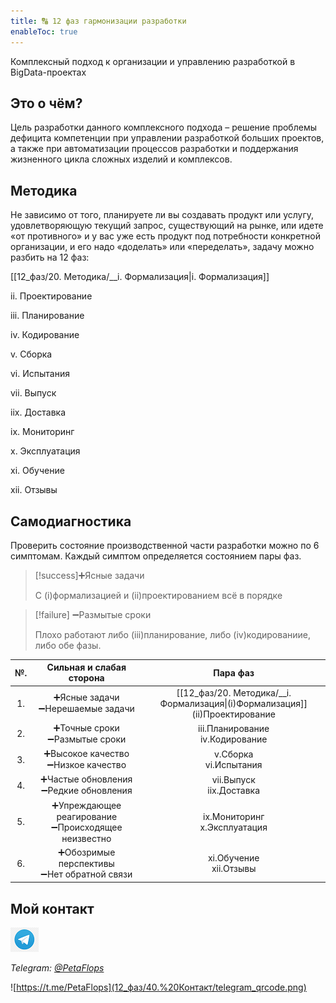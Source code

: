 ```yaml
---
title: 🔠 12 фаз гармонизации разработки
enableToc: true
---
```


Комплексный подход к организации и управлению разработкой в BigData-проектах

## Это о чём?
Цель разработки данного комплексного подхода – решение проблемы дефицита компетенции при управлении разработкой больших проектов, а также при автоматизации процессов разработки и поддержания жизненного цикла сложных изделий и комплексов.

## Методика
Не зависимо от того, планируете ли вы создавать продукт или услугу, удовлетворяющую текущий запрос, существующий на рынке, или идете «от противного» и у вас уже есть продукт под потребности конкретной организации, и его надо «доделать» или «переделать», задачу можно разбить на 12 фаз: 


[[12_фаз/20. Методика/__i. Формализация|i. Формализация]]

ii. Проектирование

iii. Планирование

iv. Кодирование

v. Сборка

vi. Испытания

vii. Выпуск

iix. Доставка

ix. Мониторинг

x. Эксплуатация

xi. Обучение

xii. Отзывы

## Самодиагностика

Проверить состояние производственной части разработки можно по 6 симптомам.
Каждый симптом определяется состоянием пары фаз.

> [!success]➕Ясные задачи
>
> С (i)формализацией и (ii)проектированием всё в порядке

> [!failure] ➖Размытые сроки
>
> Плохо работают либо (iii)планирование, либо (iv)кодированиие, либо обе фазы.


|№.| Сильная и слабая сторона |        Пара фаз       |
|:---:|:----------:|:-------------:|
|1.| ➕Ясные задачи<br> ➖Нерешаемые задачи | [[12_фаз/20. Методика/__i. Формализация\|(i)Формализация]]<br>(ii)Проектирование |
|2.| ➕Точные сроки<br> ➖Размытые сроки |  iii.Планирование<br>iv.Кодирование | 
|3.| ➕Высокое качество<br> ➖Низкое качество |  v.Сборка<br>vi.Испытания |  
|4.| ➕Частые обновления<br> ➖Редкие обновления | vii.Выпуск<br>iix.Доставка | 
|5.| ➕Упреждающее реагирование<br>➖Происходящее неизвестно | ix.Мониторинг<br>x.Эксплуатация | 
|6.| ➕Обозримые перспективы <br>➖Нет обратной связи |  xi.Обучение<br>xii.Отзывы | 

## Мой контакт

![Telegram](12_фаз/40.%20Контакт/telegram-icon-blue-angle.png)

*Telegram: [@PetaFlops](https://t.me/PetaFlops)*

![https://t.me/PetaFlops](12_фаз/40.%20Контакт/telegram_qrcode.png)
